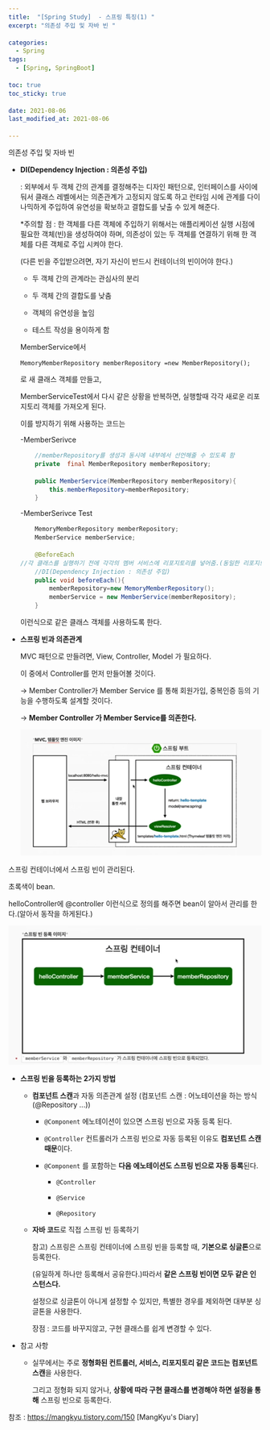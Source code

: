 ```yaml
---
title:  "[Spring Study]  - 스프링 특징(1) "
excerpt: "의존성 주입 및 자바 빈 "

categories:
  - Spring
tags:
  - [Spring, SpringBoot]

toc: true
toc_sticky: true
 
date: 2021-08-06
last_modified_at: 2021-08-06

---
```


의존성 주입 및 자바 빈

- **DI(Dependency Injection : 의존성 주입)**

  : 외부에서 두 객체 간의 관계를 결정해주는 디자인 패턴으로, 인터페이스를 사이에 둬서 클래스 레벨에서는 의존관계가 고정되지 않도록 하고 런타임 시에 관계를 다이나믹하게 주입하여 유연성을 확보하고 결합도를 낮출 수 있게 해준다.

  *주의할 점 :  한 객체를 다른 객체에 주입하기 위해서는 애플리케이션 실행 시점에 필요한 객체(빈)을 생성하여야 하며, 의존성이 있는 두 객체를 연결하기 위해 한 객체를 다른 객체로 주입 시켜야 한다.

  (다른 빈을 주입받으려면, 자기 자신이 반드시 컨테이너의 빈이어야 한다.)

  - 두 객체 간의 관계라는 관심사의 분리

  - 두 객체 간의 결합도를 낮춤

  - 객체의 유연성을 높임

  - 테스트 작성을 용이하게 함

  

  MemberService에서 

  ```
  MemoryMemberRepository memberRepository =new MemberRepository();
  ```

  로 새 클래스 객체를 만들고, 

  MemberServiceTest에서 다시 같은 상황을 반복하면, 실행할때 각각 새로운 리포지토리 객체를 가져오게 된다. 

  이를 방지하기 위해 사용하는 코드는

  -MemberSerivce 

  ```java
      //memberRepository를 생성과 동시에 내부에서 선언해줄 수 있도록 함
      private  final MemberRepository memberRepository;
  
      public MemberService(MemberRepository memberRepository){
          this.memberRepository=memberRepository;
      }
  ```

  -MemberSerivce Test

  ```java
      MemoryMemberRepository memberRepository;
      MemberService memberService;
  
      @BeforeEach
  //각 클래스를 실행하기 전에 각각의 멤버 서비스에 리포지토리를 넣어줌.(동일한 리포지토리 사용)
      //DI(Dependency Injection : 의존성 주입)
      public void beforeEach(){
          memberRepository=new MemoryMemberRepository();
          memberService = new MemberService(memberRepository);
      }
  ```

  이런식으로 같은 클래스 객체를 사용하도록 한다.



- **스프링 빈과 의존관계**

  MVC 패턴으로 만들려면, View, Controller, Model 가 필요하다.

  이 중에서 Controller를 먼저 만들어볼 것이다.

  -> Member Controller가 Member Service 를 통해 회원가입, 중복인증 등의 기능을 수행하도록 설계할 것이다.

  -> **Member Controller 가 Member Service를 의존한다.**

  ![image-20210807000851293](https://raw.githubusercontent.com/soleu/image_repo/main/img/image-20210807000851293.png)

스프링 컨테이너에서 스프링 빈이 관리된다.

초록색이 bean.

helloController에 @controller 이런식으로 정의를 해주면 bean이 알아서 관리를 한다.(알아서 동작을 하게된다.)

![image-20210807002942082](https://raw.githubusercontent.com/soleu/image_repo/main/img/image-20210807002942082.png)

- **스프링 빈을 등록하는 2가지 방법**

  - **컴포넌트 스캔**과 자동 의존관계 설정 (컴포넌트 스캔 : 어노테이션을 하는 방식(@Repository ...))

    - `@Component` 에노테이션이 있으면 스프링 빈으로 자동 등록 된다.

    - `@Controller` 컨트롤러가 스프링 빈으로 자동 등록된 이유도 **컴포넌트 스캔 때문**이다.

    - `@Component` 를 포함하는 **다음 에노테이션도 스프링 빈으로 자동 등록**된다.

      - `@Controller`

      - `@Service`

      - `@Repository`

        

  - **자바 코드**로 직접 스프링 빈 등록하기

    참고) 스프링은 스프링 컨테이너에 스프링 빈을 등록할 때, **기본으로 싱글톤**으로 등록한다.

    (유일하게 하나만 등록해서 공유한다.)따라서 **같은 스프링 빈이면 모두 같은 인스턴스다.**

    설정으로 싱글톤이 아니게 설정할 수 있지만, 특별한 경우를 제외하면 대부분 싱글톤을 사용한다.

    장점 : 코드를 바꾸지않고, 구현 클래스를 쉽게 변경할 수 있다.

    

- 참고 사항

  - 실무에서는 주로 **정형화된 컨트롤러, 서비스, 리포지토리 같은 코드는 컴포넌트 스캔**을 사용한다.

    그리고 정형화 되지 않거나, **상황에 따라 구현 클래스를 변경해야 하면 설정을 통해** 스프링 빈으로 등록한다.

    

참조 : https://mangkyu.tistory.com/150 [MangKyu's Diary]
